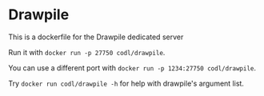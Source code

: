 # Drawpile

This is a dockerfile for the Drawpile dedicated server

Run it with `docker run -p 27750 codl/drawpile`.

You can use a different port with `docker run -p 1234:27750 codl/drawpile`.

Try `docker run codl/drawpile -h` for help with drawpile's argument list.
